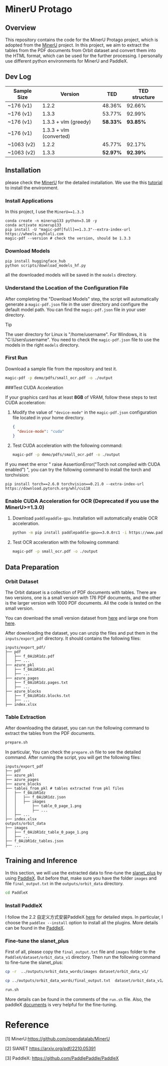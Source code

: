 # MinerU Protago

## Overview

This repository contains the code for the MinerU Protago project, which is adopted from the [MinerU](https://github.com/opendatalab/MinerU) project. In this project, we aim to extract the tables from the PDF documents from Orbit dataset and convert them into the HTML format, which can be used for the further processing. I personally use different python environments for MinerU and PaddleX.

## Dev Log

| Sample Size | Version | TED     | TED structure |
|-------------|---------|---------|----------------|
| ~176 (v1)        | 1.2.2   | 48.36%  | 92.66%         |
| ~176 (v1)        | 1.3.3   | 53.77% | 92.99%     |
| ~176 (v1)        | 1.3.3 + vlm (greedy)   | **58.33%** | **93.85%**     |
| ~176 (v1)        | 1.3.3 + vlm (converted)   |  |     |
| ~1063 (v2)       | 1.2.2   | 45.77%  | 92.17%         |
| ~1063 (v2)     | 1.3.3   | **52.97%** | **92.39%**     |





## Installation

please check the [MinerU](https://github.com/opendatalab/MinerU) for the detailed installation. We use the this [tutorial](https://github.com/opendatalab/MinerU/blob/master/docs/README_Ubuntu_CUDA_Acceleration_en_US.md) to install the environment.

### Install Applications
In this project, I use the `MinerU==1.3.3`

```
conda create -n minerup133 python=3.10 -y
conda activate minerup133
pip install -U "magic-pdf[full]==1.3.3"--extra-index-url https://wheels.myhloli.com
magic-pdf --version # check the version, should be 1.3.3

```

### Download Models

```
pip install huggingface_hub
python scripts/download_models_hf.py
```
all the downloaded models will be saved in the `models` directory.

### Understand the Location of the Configuration File
After completing the "Download Models" step, the script will automatically generate a `magic-pdf.json` file in the user directory and configure the default model path. You can find the `magic-pdf.json` file in your user directory.
> [!TIP]
> The user directory for Linux is "/home/username". For Windows, it is "C:\Users\username".
> You need to check the `magic-pdf.json` file to use the models in the right `models` directory.


### First Run

Download a sample file from the repository and test it.

```sh
magic-pdf -p demo/pdfs/small_ocr.pdf -o ./output
```

###Test CUDA Acceleration

If your graphics card has at least **8GB** of VRAM, follow these steps to test CUDA acceleration:

1. Modify the value of `"device-mode"` in the `magic-pdf.json` configuration file located in your home directory.
   ```json
   {
     "device-mode": "cuda"
   }
   ```
2. Test CUDA acceleration with the following command:
   ```sh
   magic-pdf -p demo/pdfs/small_ocr.pdf -o ./output
   ```

If you meet the error " raise AssertionError("Torch not compiled with CUDA enabled") ", you can try the following command to install the torch and torchvision:

```
pip install torch==2.6.0 torchvision==0.21.0 --extra-index-url https://download.pytorch.org/whl/cu118
```


### Enable CUDA Acceleration for OCR (Deprecated if you use the MinerU>=1.3.0)


1. Download `paddlepaddle-gpu`. Installation will automatically enable OCR acceleration.
   ```sh
   python -m pip install paddlepaddle-gpu==3.0.0rc1 -i https://www.paddlepaddle.org.cn/packages/stable/cu118/
   ```
2. Test OCR acceleration with the following command:
   ```sh
   magic-pdf -p small_ocr.pdf -o ./output
   ```

## Data Preparation

### Orbit Dataset



The Orbit dataset is a collection of PDF documents with tables. There are two versions, one is a small version with 176 PDF documents, and the other is the larger version with 1000 PDF documents. All the code is tested on the small version.

You can download the small version dataset from [here](https://drive.google.com/file/d/1PzmTsmBIAXAcUXQHjWwY6o6T0IjKMtct/view?usp=drive_link) and large one from [here](https://drive.google.com/file/d/11qRpGk8bbQfChQ6pOFdOnUqtkTZAd_yJ/view?usp=drive_link).


After downloading the dataset, you can unzip the files and put them in the `inputs/export_pdf` directory. It should contains the following files:

```
inputs/export_pdf/
├── pdf
│   ├── f_0AibR1dz.pdf
│   ├── ...
├── azure_pkl
│   ├── f_0AibR1dz.pkl
│   ├── ...
├── azure_pages
│   ├── f_0AibR1dz.pages.txt
│   ├── ... 
├── azure_blocks
│   ├── f_0AibR1dz.blocks.txt
│   ├── ...
├── index.xlsx
```
### Table Extraction

After downloading the dataset, you can run the following command to extract the tables from the PDF documents.

```bash
prepare.sh
```

In particular,  You can check the `prepare.sh` file to see the detailed command. After running the script, you will get the following files:

```
inputs/export_pdf
├── pdf
├── azure_pkl
├── azure_pages
├── azure_blocks
├── tables_from_pkl # tables extracted from pkl files
│   ├── f_0AibR1dz
│   │   ├── f_0AibR1dz.json
│   │   ├── images
│   │       ├── table_0_page_1.png
│   │       ├── ...
│   ├── ...
├── index.xlsx
outputs/orbit_data
├── images
│   ├── f_0AibR1dz_table_0_page_1.png
│   ├── ...
├── f_0AibR1dz_tables.json
├── ...
```

## Training and Inference

In this section, we will use the extracted data to fine-tune the [slanet_plus](https://arxiv.org/pdf/2210.05391) by using [PaddleX](https://github.com/PaddlePaddle/PaddleX). But before that, make sure you have the folder `images` and  file `final_output.txt` in the `outputs/orbit_data` directory.


```bash
cd PaddleX
```

### Install PaddleX

I follow the 2.2 自定义方式安装PaddleX [here](https://paddlepaddle.github.io/PaddleX/latest/installation/installation.html#21-dockerpaddlex) for detailed steps. In particular, I choose the `paddlex --install` option to install all the plugins. More details can be found in the [PaddleX](https://github.com/PaddlePaddle/PaddleX). 

### Fine-tune the slanet_plus

First of all, please copy the `final_output.txt` file and `images` folder to the `PaddleX/dataset/orbit_data_v1` directory. Then run the following command to fine-tune the slanet_plus:

```bash
cp -r  ../outputs/orbit_data_words/images dataset/orbit_data_v1/

cp ../outputs/orbit_data_words/final_output.txt  dataset/orbit_data_v1/

run.sh
```

More details can be found in the comments of the `run.sh` file. Also, the paddleX [documents](https://github.com/PaddlePaddle/PaddleX/blob/release/3.0-beta1/docs/module_usage/tutorials/ocr_modules/table_structure_recognition.md) is very helpful for the fine-tuning.














# Reference

[1] MinerU:https://github.com/opendatalab/MinerU

[2] SlANET https://arxiv.org/pdf/2210.05391 

[3] PaddleX: https://github.com/PaddlePaddle/PaddleX